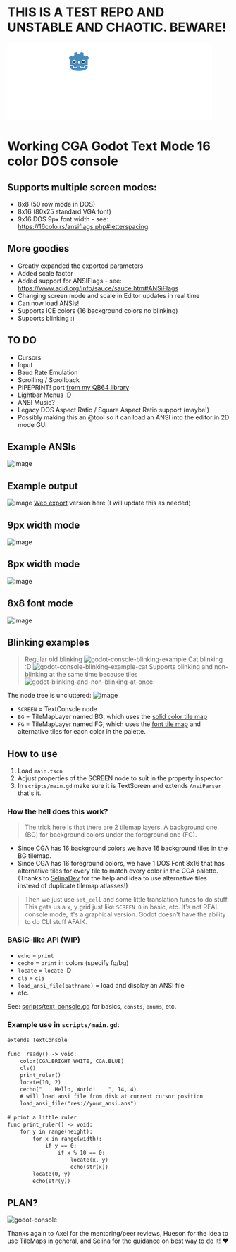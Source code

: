 # THIS IS A TEST REPO AND UNSTABLE AND CHAOTIC. BEWARE!

![GODOT-CONSOLE](https://raw.githubusercontent.com/grymmjack/godot-console/refs/heads/main/splash-trans.png)

# Working CGA Godot Text Mode 16 color DOS console

## Supports multiple screen modes:
- 8x8 (50 row mode in DOS)
- 8x16 (80x25 standard VGA font)
- 9x16 DOS 9px font width - see: https://16colo.rs/ansiflags.php#letterspacing

## More goodies
- Greatly expanded the exported parameters
- Added scale factor
- Added support for ANSIFlags - see: https://www.acid.org/info/sauce/sauce.htm#ANSiFlags
- Changing screen mode and scale in Editor updates in real time
- Can now load ANSIs!
- Supports iCE colors (16 background colors no blinking)
- Supports blinking :)

## TO DO
- Cursors
- Input
- Baud Rate Emulation
- Scrolling / Scrollback
- PIPEPRINT! port [from my QB64 library](https://github.com/grymmjack/QB64_GJ_LIB/tree/main/PIPEPRINT)
- Lightbar Menus :D
- ANSI Music?
- Legacy DOS Aspect Ratio / Square Aspect Ratio support (maybe!)
- Possibly making this an @tool so it can load an ANSI into the editor in 2D mode GUI

## Example ANSIs
![image](https://github.com/user-attachments/assets/8fc95678-4b48-4381-95fc-62601e3c90ba)

## Example output
![image](https://github.com/user-attachments/assets/0206398b-f128-4126-b79e-6282e94e4634)
[Web export](https://beta.grymmjack.com/godot-console/) version here (I will update this as needed)

## 9px width mode
![image](https://github.com/user-attachments/assets/100aaba8-c9f1-4dea-862f-747b5003662d)

## 8px width mode
![image](https://github.com/user-attachments/assets/eb57faea-8cc0-42a3-843d-7a73ed1f1282)

## 8x8 font mode
![image](https://github.com/user-attachments/assets/0f8742bc-33a9-4c2a-9025-89df66e9a985)

## Blinking examples
> Regular old blinking
![godot-console-blinking-example](https://github.com/user-attachments/assets/67b316b3-fb98-418f-8d75-d5b4afa8095c)
> Cat blinking :D
![godot-console-blinking-example-cat](https://github.com/user-attachments/assets/3d2dcfb4-bac4-4767-8004-80a530292a38)
> Supports blinking and non-blinking at the same time because tiles
![godot-blinking-and-non-blinking-at-once](https://github.com/user-attachments/assets/b785ba4d-0689-46ca-b59b-78fbcf1f9019)

The node tree is uncluttered:
![image](https://github.com/user-attachments/assets/302db284-6091-4423-a505-7bd8e2df0511)
- `SCREEN` = TextConsole node
- `BG` = TileMapLayer named BG, which uses the [solid color tile map](assets/CGAColors.tres)
- `FG` = TileMapLayer named FG, which uses the [font tile map](assets/DOSFont-CGA.tres) and alternative tiles for each color in the palette.

## How to use
1. Load `main.tscn`
2. Adjust properties of the SCREEN node to suit in the property inspector
3. In `scripts/main.gd` make sure it is TextScreen and extends `AnsiParser` that's it.

### How the hell does this work?
> The trick here is that there are 2 tilemap layers. A background one (BG) for background colors under the foreground one (FG).
- Since CGA has 16 background colors we have 16 background tiles in the BG tilemap.
- Since CGA has 16 foreground colors, we have 1 DOS Font 8x16 that has alternative tiles for every tile to match every color in the CGA palette. (Thanks to [SelinaDev](https://github.com/SelinaDev/) for the help and idea to use alternative tiles instead of duplicate tilemap atlasses!)

> Then we just use `set_cell` and some little translation funcs to do stuff. This gets us a x, y grid just like `SCREEN 0` in basic, etc. It's not REAL console mode, it's a graphical version. Godot doesn't have the ability to do CLI stuff AFAIK.

### BASIC-like API (WIP)

- `echo` = `print`
- `cecho` = `print` in colors (specify fg/bg)
- `locate` = `locate` :D
- `cls` = `cls`
- `load_ansi_file(pathname)` = load and display an ANSI file
- etc.

See: [scripts/text_console.gd](scripts/text_console.gd) for basics, `consts`, `enums`, etc.

### Example use in `scripts/main.gd`:
```gdscript
extends TextConsole

func _ready() -> void:
	color(CGA.BRIGHT_WHITE, CGA.BLUE)
	cls()
	print_ruler()
	locate(10, 2)
	cecho("    Hello, World!    ", 14, 4)
	# will load ansi file from disk at current cursor position
	load_ansi_file("res://your_ansi.ans")

# print a little ruler
func print_ruler() -> void:
	for y in range(height):
		for x in range(width):
			if y == 0:
				if x % 10 == 0:
					locate(x, y)
					echo(str(x))
		locate(0, y)
		echo(str(y))
```

## PLAN?
<img alt="godot-console" src="https://github.com/user-attachments/assets/49a0f80d-fc55-444d-a77d-48cc917b216b">



Thanks again to Axel for the mentoring/peer reviews, Hueson for the idea to use TileMaps in general, and Selina for the guidance on best way to do it! ❤️
